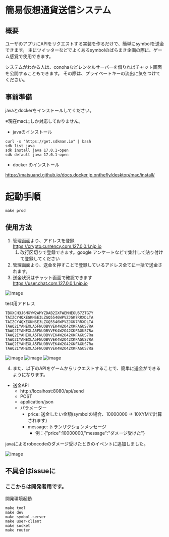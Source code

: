 # 簡易仮想通貨送信システム

## 概要

ユーザのアプリにAPIをリクエストする実装を作るだけで、簡単にsymbolを送金できます。
主にツイッターなどでよくあるsymbolのばらまき企画の際に、ゲーム感覚で使用できます。

システムがわかる人は、conohaなどレンタルサーバーを借りればチャット画面を公開することもできます。
その際は、プライベートキーの流出に気をつけてください。

## 事前準備

javaとdockerをインストールしてください。

※現在macにしか対応しておりません。

 - javaのインストール

```
curl -s "https://get.sdkman.io" | bash
sdk list java 
sdk install java 17.0.1-open 
sdk default java 17.0.1-open
```

 - docker のインストール
 
 https://matsuand.github.io/docs.docker.jp.onthefly/desktop/mac/install/

# 起動手順

```shell
make prod
```

## 使用方法

1. 管理画面より、アドレスを登録 https://crypto.currency.com.127.0.0.1.nip.io
   1. 改行区切りで登録できます。google アンケートなどで集計して貼り付けて登録してください
2. 管理画面より、送金を押すことで登録しているアドレス全てに一括で送金されます。
3. 送金状況はチャット画面で確認できます https://user.chat.com.127.0.0.1.nip.io

![image](https://user-images.githubusercontent.com/43595281/154271249-d3c6f6bf-4c43-412d-974f-3a691161c6c6.png)

test用アドレス
```
TBXXCH3J6MXYW2AMYZDAB2IXFWEMHEOU67ZTG7Y
TAIZCY4QXEGKNSE3LZGQ5546WPVZJGK7RRXDLTA	
TAIZCY4QXEGKNSE3LZGQ5546WPVZJGK7RRXDLTA	
TAWQ2IYAHEXLA5FNUOBVVEK4W2O42XKFAGUS7RA	
TAWQ2IYAHEXLA5FNUOBVVEK4W2O42XKFAGUS7Ra	
TAWQ2IYAHEXLA5FNUOBVVEK4W2O42XKFAGUS7Ra	
TAWQ2IYAHEXLA5FNUOBVVEK4W2O42XKFAGUS7RA	
TAWQ2IYAHEXLA5FNUOBVVEK4W2O42XKFAGUS7Ra	
TAWQ2IYAHEXLA5FNUOBVVEK4W2O42XKFAGUS7Ra
```

![image](https://user-images.githubusercontent.com/43595281/154271439-15c0bd8d-c4a9-4667-9bfa-5ab59007e97e.png)
![image](https://user-images.githubusercontent.com/43595281/154272233-7ea43499-5cd5-4233-b817-499d3ceadd72.png)
![image](https://user-images.githubusercontent.com/43595281/154272333-803fcb1d-9aa9-4341-aada-50fa9cb65ae9.png)

4. また、以下のAPIをゲームからリクエストすることで、簡単に送金ができるようになります。
- 送金API
    - http://localhost:8080/api/send
    - POST
    - application/json
    - パラメーター
        - price: 送金したい金額(symbolの場合、10000000 → 10XYMで計算されます)
        - message: トランザクションメッセージ
            - 例：{"price":10000000,"message":"ダメージ受けた"}

javaによるrobocodeのダメージ受けたときのイベントに追加しました。

![image](https://user-images.githubusercontent.com/43595281/154279449-f5e7b90e-6a49-4d5a-87b0-6dafa5b56494.png)

## 不具合はissueに

### ここからは開発者用です。

開発環境起動

```shell
make tool
make dev
make symbol-server
make user-client
make socket
make router
```
